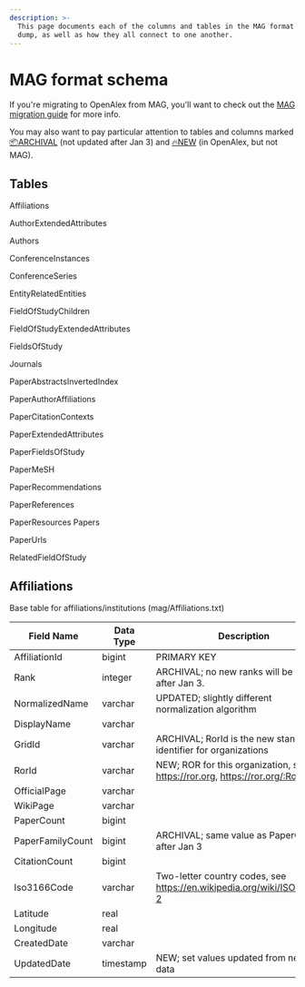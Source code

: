 ```yaml
---
description: >-
  This page documents each of the columns and tables in the MAG format data
  dump, as well as how they all connect to one another.
---
```


# MAG format schema

If you're migrating to OpenAlex from MAG, you'll want to check out the [MAG migration guide](https://openalex.org/mag-migration-guide) for more info.

You may also want to pay particular attention to tables and columns marked [📦️ARCHIVAL](https://openalex.org/mag-migration-guide#data-changes-archival) (not updated after Jan 3) and [🔥NEW](https://openalex.org/mag-migration-guide#data-changes-archival) (in OpenAlex, but not MAG).

## Tables&#x20;

Affiliations&#x20;

AuthorExtendedAttributes&#x20;

Authors&#x20;

ConferenceInstances&#x20;

ConferenceSeries&#x20;

EntityRelatedEntities&#x20;

FieldOfStudyChildren&#x20;

FieldOfStudyExtendedAttributes&#x20;

FieldsOfStudy&#x20;

Journals&#x20;

PaperAbstractsInvertedIndex&#x20;

PaperAuthorAffiliations&#x20;

PaperCitationContexts&#x20;

PaperExtendedAttributes&#x20;

PaperFieldsOfStudy&#x20;

PaperMeSH&#x20;

PaperRecommendations&#x20;

PaperReferences&#x20;

PaperResources Papers&#x20;

PaperUrls&#x20;

RelatedFieldOfStudy

## Affiliations

Base table for affiliations/institutions (mag/Affiliations.txt)

| Field Name       | Data Type | Description                                                                 |
| ---------------- | --------- | --------------------------------------------------------------------------- |
| AffiliationId    | bigint    | PRIMARY KEY                                                                 |
| Rank             | integer   | ARCHIVAL; no new ranks will be added after Jan 3.                           |
| NormalizedName   | varchar   | UPDATED; slightly different normalization algorithm                         |
| DisplayName      | varchar   |                                                                             |
| GridId           | varchar   | ARCHIVAL; RorId is the new standard identifier for organizations            |
| RorId            | varchar   | NEW; ROR for this organization, see https://ror.org, https://ror.org/:RorId |
| OfficialPage     | varchar   |                                                                             |
| WikiPage         | varchar   |                                                                             |
| PaperCount       | bigint    |                                                                             |
| PaperFamilyCount | bigint    | ARCHIVAL; same value as PaperCount after Jan 3                              |
| CitationCount    | bigint    |                                                                             |
| Iso3166Code      | varchar   | Two-letter country codes, see https://en.wikipedia.org/wiki/ISO\_3166-2     |
| Latitude         | real      |                                                                             |
| Longitude        | real      |                                                                             |
| CreatedDate      | varchar   |                                                                             |
| UpdatedDate      | timestamp | NEW; set values updated from new ror data                                   |

